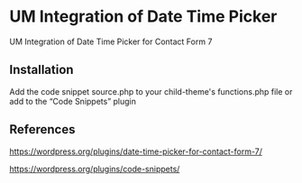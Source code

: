 # UM Integration of Date Time Picker
UM Integration of Date Time Picker for Contact Form 7

## Installation
Add the code snippet source.php to your child-theme's functions.php file or add to the “Code Snippets” plugin

## References
https://wordpress.org/plugins/date-time-picker-for-contact-form-7/

https://wordpress.org/plugins/code-snippets/
